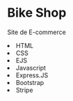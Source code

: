 # Bike Shop
Site de E-commerce
<br>
<li>HTML</li>
<li>CSS</li>
<li>EJS</li>
<li>Javascript</li>
<li>Express.JS</li>
<li>Bootstrap</li>
<li>Stripe</li>



